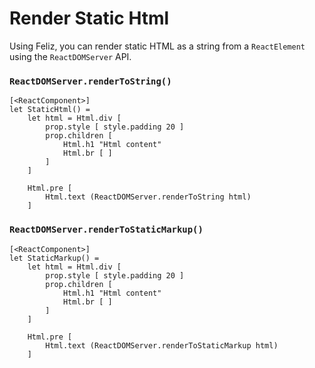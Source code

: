 # Render Static Html

Using Feliz, you can render static HTML as a string from a `ReactElement` using the `ReactDOMServer` API.


### `ReactDOMServer.renderToString()`

```fsharp:static-html
[<ReactComponent>]
let StaticHtml() =
    let html = Html.div [
        prop.style [ style.padding 20 ]
        prop.children [
            Html.h1 "Html content"
            Html.br [ ]
        ]
    ]

    Html.pre [
        Html.text (ReactDOMServer.renderToString html)
    ]
```

### `ReactDOMServer.renderToStaticMarkup()`

```fsharp:static-markup
[<ReactComponent>]
let StaticMarkup() =
    let html = Html.div [
        prop.style [ style.padding 20 ]
        prop.children [
            Html.h1 "Html content"
            Html.br [ ]
        ]
    ]

    Html.pre [
        Html.text (ReactDOMServer.renderToStaticMarkup html)
    ]
```